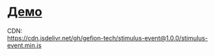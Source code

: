 # [Демо](https://jsfiddle.net/6y6eH4uk/3e6qa5sy/)

CDN:   
https://cdn.jsdelivr.net/gh/gefion-tech/stimulus-event@1.0.0/stimulus-event.min.js
